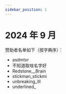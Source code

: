 ```yaml
---
sidebar_position: 1
---
```


# 2024 年 9 月

赞助者名单如下（按字典序）：

- asdmtxr
- 不知道取啥名字好
- Redstone__Brain
- stickman_stickmi
- unbreaking_III
- underlined_
